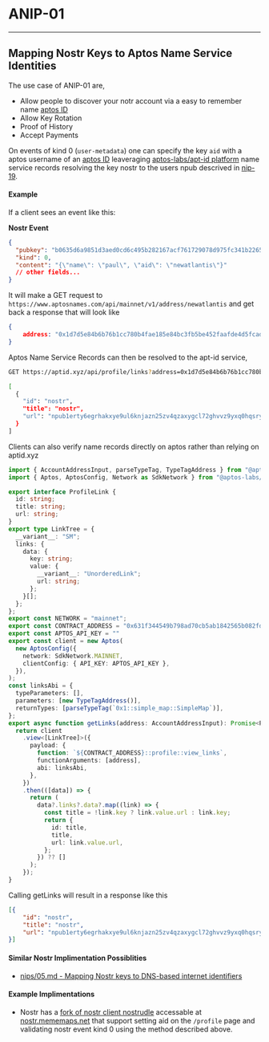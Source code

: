 # ANIP-01

---

Mapping Nostr Keys to Aptos Name Service Identities
---

The use case of ANIP-01 are,

* Allow people to discover your notr account via a easy to remember name [aptos ID](https://www.aptosnames.com/)
* Allow Key Rotation
* Proof of History
* Accept Payments

On events of kind 0 (`user-metadata`) one can specify the key `aid` with a aptos username of an [aptos ID](https://www.aptosnames.com/) leaveraging [aptos-labs/apt-id platform](https://github.com/aptos-labs/apt-id/tree/main) name service records resolving the key nostr to the users npub descrived in [nip-19](https://github.com/nostr-protocol/nips/blob/553c1c77c004329206a3ba851f3a68367d9edc9a/19.md?plain=1#L19).


#### Example

If a client sees an event like this:

**Nostr Event**
``` json
{
  "pubkey": "b0635d6a9851d3aed0cd6c495b282167acf761729078d975fc341b22650b07b9",
  "kind": 0,
  "content": "{\"name\": \"paul\", \"aid\": \"newatlantis\"}"
  // other fields...
}
```

It will make a GET request to `https://www.aptosnames.com/api/mainnet/v1/address/newatlantis` and get back a response that will look like

``` JSON
{
    address: "0x1d7d5e84b6b76b1cc780b4fae185e84bc3fb5be452faafde4d5fcadcb06fcf37"
}
```

Aptos Name Service Records can then be resolved to the apt-id service,

``` bash
GET https://aptid.xyz/api/profile/links?address=0x1d7d5e84b6b76b1cc780b4fae185e84bc3fb5be452faafde4d5fcadcb06fcf37 | jq

[
  {
    "id": "nostr",
    "title": "nostr",
    "url": "npub1erty6egrhakxye9ul6knjazn25zv4qzaxygcl72ghvvz9yxq0hqsry6rne"
  }
]

```

Clients can also verify name records directly on aptos rather than relying on aptid.xyz

``` ts
import { AccountAddressInput, parseTypeTag, TypeTagAddress } from "@aptos-labs/ts-sdk";
import { Aptos, AptosConfig, Network as SdkNetwork } from "@aptos-labs/ts-sdk";

export interface ProfileLink {
  id: string;
  title: string;
  url: string;
}
export type LinkTree = {
  __variant__: "SM";
  links: {
    data: {
      key: string;
      value: {
        __variant__: "UnorderedLink";
        url: string;
      };
    }[];
  };
};
export const NETWORK = "mainnet";
export const CONTRACT_ADDRESS = "0x631f344549b798ad70cb5ab1842565b082fdfe488b7c6d56a257220222f6a191";
export const APTOS_API_KEY = ""
export const client = new Aptos(
  new AptosConfig({
    network: SdkNetwork.MAINNET,
    clientConfig: { API_KEY: APTOS_API_KEY },
  }),
);
const linksAbi = {
  typeParameters: [],
  parameters: [new TypeTagAddress()],
  returnTypes: [parseTypeTag(`0x1::simple_map::SimpleMap`)],
};
export async function getLinks(address: AccountAddressInput): Promise<ProfileLink[]> {
  return client
    .view<[LinkTree]>({
      payload: {
        function: `${CONTRACT_ADDRESS}::profile::view_links`,
        functionArguments: [address],
        abi: linksAbi,
      },
    })
    .then(([data]) => {
      return (
        data?.links?.data?.map((link) => {
          const title = !link.key ? link.value.url : link.key;
          return {
            id: title,
            title,
            url: link.value.url,
          };
        }) ?? []
      );
    });
}
```

Calling getLinks will result in a response like this

``` json
[{
    "id": "nostr",
    "title": "nostr",
    "url": "npub1erty6egrhakxye9ul6knjazn25zv4qzaxygcl72ghvvz9yxq0hqsry6rne"
}]
```

#### Similar Nostr Implimentation Possiblities

* [nips/05.md - Mapping Nostr keys to DNS-based internet identifiers](https://github.com/nostr-protocol/nips/blob/master/05.md)

#### Example Implimentations

* Nostr has a [fork of nostr client nostrudle](https://github.com/dentropy/nostrudel) accessable at [nostr.mememaps.net](https://nostr.mememaps.net/) that support setting aid on the `/profile` page and validating nostr event kind 0 using the method described above.
